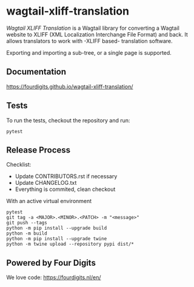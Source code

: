 # wagtail-xliff-translation

_Wagtail XLIFF Translation_ is a Wagtail library for converting a Wagtail website to XLIFF (XML Localization Interchange File Format) and back.
It allows translators to work with -XLIFF based- translation software.

Exporting and importing a sub-tree, or a single page is supported.

## Documentation

https://fourdigits.github.io/wagtail-xliff-translation/

## Tests

To run the tests, checkout the repository and run:

```shell
pytest
```

## Release Process

Checklist:

- Update CONTRIBUTORS.rst if necessary
- Update CHANGELOG.txt
- Everything is commited, clean checkout

With an active virtual environment

```shell
pytest
git tag -a <MAJOR>.<MINOR>.<PATCH> -m "<message>"
git push --tags
python -m pip install --upgrade build
python -m build
python -m pip install --upgrade twine
python -m twine upload --repository pypi dist/*
```

## Powered by Four Digits

We love code: https://fourdigits.nl/en/
